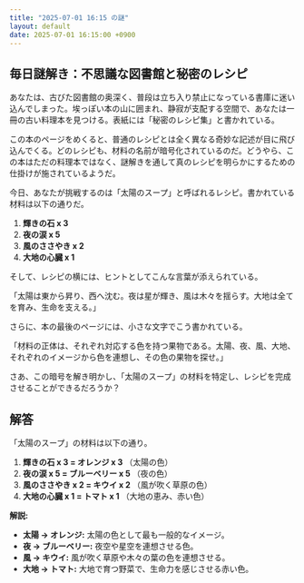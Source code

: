 ```yaml
---
title: "2025-07-01 16:15 の謎"
layout: default
date: 2025-07-01 16:15:00 +0900
---
```

## 毎日謎解き：不思議な図書館と秘密のレシピ

あなたは、古びた図書館の奥深く、普段は立ち入り禁止になっている書庫に迷い込んでしまった。埃っぽい本の山に囲まれ、静寂が支配する空間で、あなたは一冊の古い料理本を見つける。表紙には「秘密のレシピ集」と書かれている。

この本のページをめくると、普通のレシピとは全く異なる奇妙な記述が目に飛び込んでくる。どのレシピも、材料の名前が暗号化されているのだ。どうやら、この本はただの料理本ではなく、謎解きを通して真のレシピを明らかにするための仕掛けが施されているようだ。

今日、あなたが挑戦するのは「太陽のスープ」と呼ばれるレシピ。書かれている材料は以下の通りだ。

1.  **輝きの石 x 3**
2.  **夜の涙 x 5**
3.  **風のささやき x 2**
4.  **大地の心臓 x 1**

そして、レシピの横には、ヒントとしてこんな言葉が添えられている。

「太陽は東から昇り、西へ沈む。夜は星が輝き、風は木々を揺らす。大地は全てを育み、生命を支える。」

さらに、本の最後のページには、小さな文字でこう書かれている。

「材料の正体は、それぞれ対応する色を持つ果物である。太陽、夜、風、大地、それぞれのイメージから色を連想し、その色の果物を探せ。」

さあ、この暗号を解き明かし、「太陽のスープ」の材料を特定し、レシピを完成させることができるだろうか？

## 解答

「太陽のスープ」の材料は以下の通り。

1.  **輝きの石 x 3 = オレンジ x 3** （太陽の色）
2.  **夜の涙 x 5 = ブルーベリー x 5** （夜の色）
3.  **風のささやき x 2 = キウイ x 2** （風が吹く草原の色）
4.  **大地の心臓 x 1 = トマト x 1** （大地の恵み、赤い色）

**解説:**

*   **太陽 → オレンジ:** 太陽の色として最も一般的なイメージ。
*   **夜 → ブルーベリー:** 夜空や星空を連想させる色。
*   **風 → キウイ:** 風が吹く草原や木々の葉の色を連想させる。
*   **大地 → トマト:** 大地で育つ野菜で、生命力を感じさせる赤い色。
